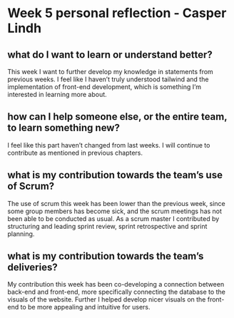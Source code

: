 # Week 5 personal reflection - Casper Lindh

## what do I want to learn or understand better?
This week I want to further develop my knowledge in statements from previous weeks. I feel like I haven’t truly understood tailwind and the implementation of front-end development, which is something I’m interested in learning more about.

## how can I help someone else, or the entire team, to learn something new?
I feel like this part haven’t changed from last weeks. I will continue to contribute as mentioned in previous chapters. 

## what is my contribution towards the team’s use of Scrum?
The use of scrum this week has been lower than the previous week, since some group members has become sick, and the scrum meetings has not been able to be conducted as usual. As a scrum master I contributed by structuring and leading sprint review, sprint retrospective and sprint planning. 

## what is my contribution towards the team’s deliveries?
My contribution this week has been co-developing a connection between back-end and front-end, more specifically connecting the database to the visuals of the website. Further I helped develop nicer visuals on the front-end to be more appealing and intuitive for users. 
